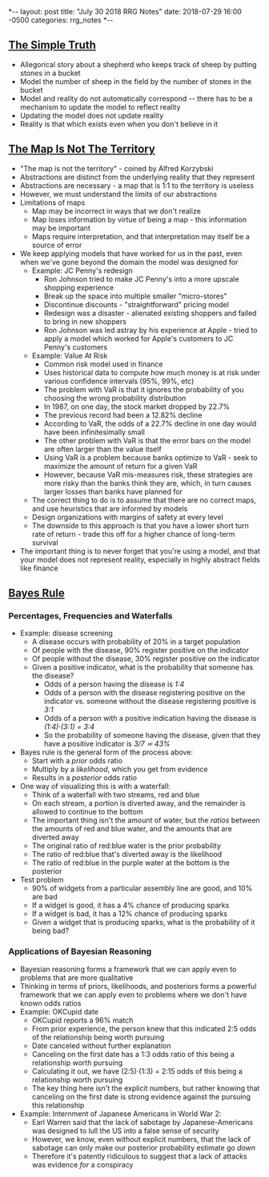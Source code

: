 *--
layout: post
title: "July 30 2018 RRG Notes"
date: 2018-07-29 16:00 -0500
categories: rrg_notes
*--

## [The Simple Truth](http://yudkowsky.net/rational/the-simple-truth/)

* Allegorical story about a shepherd who keeps track of sheep by putting stones in a bucket
* Model the number of sheep in the field by the number of stones in the bucket
* Model and reality do not automatically correspond -- there has to be a mechanism to update the model to reflect reality
* Updating the model does not update reality
* Reality is that which exists even when you don't believe in it

## [The Map Is Not The Territory](https://fs.blog/2015/11/map-and-territory/)

* "The map is not the territory" - coined by Alfred Korzybski
* Abstractions are distinct from the underlying reality that they represent
* Abstractions are necessary - a map that is 1:1 to the territory is useless
* However, we must understand the limits of our abstractions
* Limitations of maps
    * Map may be incorrect in ways that we don't realize
    * Map loses information by virtue of being a map - this information may be important
    * Maps require interpretation, and that interpretation may itself be a source of error
* We keep applying models that have worked for us in the past, even when we've gone beyond the domain the model was designed for
    * Example: JC Penny's redesign
        * Ron Johnson tried to make JC Penny's into a more upscale shopping experience
        * Break up the space into multiple smaller "micro-stores"
        * Discontinue discounts - "straightforward" pricing model
        * Redesign was a disaster - alienated existing shoppers and failed to bring in new shoppers
        * Ron Johnson was led astray by his experience at Apple - tried to apply a model which worked for Apple's customers to JC Penny's customers
    * Example: Value At Risk
        * Common risk model used in finance
        * Uses historical data to compute how much money is at risk under various confidence intervals (95%, 99%, etc)
        * The problem with VaR is that it ignores the probability of you choosing the wrong probability distribution
        * In 1987, on one day, the stock market dropped by 22.7%
        * The previous record had been a 12.82% decline
        * According to VaR, the odds of a 22.7% decline in one day would have been infinitesimally small
        * The other problem with VaR is that the error bars on the model are often larger than the value itself
        * Using VaR is a problem because banks optimize to VaR - seek to maximize the amount of return for a given VaR
        * However, because VaR mis-measures risk, these strategies are more risky than the banks think they are, which, in turn causes larger losses than banks have planned for
    * The correct thing to do is to assume that there are no correct maps, and use heuristics that are informed by models
    * Design organizations with margins of safety at every level
    * The downside to this approach is that you have a lower short turn rate of return - trade this off for a higher chance of long-term survival
* The important thing is to never forget that you're using a model, and that your model does not represent reality, especially in highly abstract fields like finance

## [Bayes Rule](https://arbital.com/p/bayes_rule/?l=693)

### Percentages, Frequencies and Waterfalls

* Example: disease screening
    * A disease occurs with probability of 20% in a target population
    * Of people with the disease, 90% register positive on the indicator
    * Of people without the disease, 30% register positive on the indicator
    * Given a positive indicator, what is the probability that someone has the disease?
        * Odds of a person having the disease is _1:4_
        * Odds of a person with the disease registering positive on the indicator vs. someone without the disease registering positive is _3:1_
        * Odds of a person with a positive indication having the disease is _(1:4)·(3:1) = 3:4_
        * So the probability of someone having the disease, given that they have a positive indicator is _3/7 ⋍ 43%_
* Bayes rule is the general form of the process above:
    * Start with a _prior_ odds ratio
    * Multiply by a _likelihood_, which you get from evidence
    * Results in a _posterior_ odds ratio
* One way of visualizing this is with a waterfall:
    * Think of a waterfall with two streams, red and blue
    * On each stream, a portion is diverted away, and the remainder is allowed to continue to the bottom
    * The important thing isn't the amount of water, but the _ratios_ between the amounts of red and blue water, and the amounts that are diverted away
    * The original ratio of red:blue water is the prior probability
    * The ratio of red:blue that's diverted away is the likelihood
    * The ratio of red:blue in the purple water at the bottom is the posterior
* Test problem
    * 90% of widgets from a particular assembly line are good, and 10% are bad
    * If a widget is good, it has a 4% chance of producing sparks
    * If a widget is bad, it has a 12% chance of producing sparks
    * Given a widget that is producing sparks, what is the probability of it being bad?

### Applications of Bayesian Reasoning

* Bayesian reasoning forms a framework that we can apply even to problems that are more qualitative
* Thinking in terms of priors, likelihoods, and posteriors forms a powerful framework that we can apply even to problems where we don't have known odds ratios
* Example: OKCupid date
    * OKCupid reports a 96% match
    * From prior experience, the person knew that this indicated 2:5 odds of the relationship being worth pursuing
    * Date canceled without further explanation
    * Canceling on the first date has a 1:3 odds ratio of this being a relationship worth pursuing
    * Calculating it out, we have (2:5)·(1:3) = 2:15 odds of this being a relationship worth pursuing
    * The key thing here isn't the explicit numbers, but rather knowing that canceling on the first date is strong evidence against the pursuing this relationship
* Example: Internment of Japanese Americans in World War 2:
    * Earl Warren said that the lack of sabotage by Japanese-Americans was designed to lull the US into a false sense of security
    * However, we know, even without explicit numbers, that the lack of sabotage can only make our posterior probability estimate go _down_
    * Therefore it's patently ridiculous to suggest that a lack of attacks was evidence _for_ a conspiracy 
